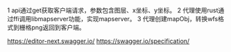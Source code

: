 ## 

1 api通过get获取客户端请求，参数包含图层、x坐标、y坐标。
2 代理使用rust通过ffi调用libmapserver功能，实现mapserver。
3 代理创建mapObj，转换wfs格式到栅格png返回到客户端。


https://editor-next.swagger.io/
https://swagger.io/specification/
